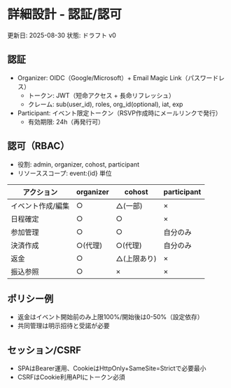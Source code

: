 # 詳細設計 - 認証/認可

更新日: 2025-08-30
状態: ドラフト v0

## 認証
- Organizer: OIDC（Google/Microsoft）+ Email Magic Link（パスワードレス）
  - トークン: JWT（短命アクセス + 長命リフレッシュ）
  - クレーム: sub(user_id), roles, org_id(optional), iat, exp
- Participant: イベント限定トークン（RSVP作成時にメールリンクで発行）
  - 有効期限: 24h（再発行可）

## 認可（RBAC）
- 役割: admin, organizer, cohost, participant
- リソーススコープ: event:{id} 単位

| アクション | organizer | cohost | participant |
| --- | --- | --- | --- |
| イベント作成/編集 | ○ | △(一部) | × |
| 日程確定 | ○ | ○ | × |
| 参加管理 | ○ | ○ | 自分のみ |
| 決済作成 | ○(代理) | ○(代理) | 自分のみ |
| 返金 | ○ | △(上限あり) | × |
| 振込参照 | ○ | × | × |

## ポリシー例
- 返金はイベント開始前のみ上限100%/開始後は0-50%（設定依存）
- 共同管理は明示招待と受諾が必要

## セッション/CSRF
- SPAはBearer運用、CookieはHttpOnly+SameSite=Strictで必要最小
- CSRFはCookie利用APIにトークン必須
